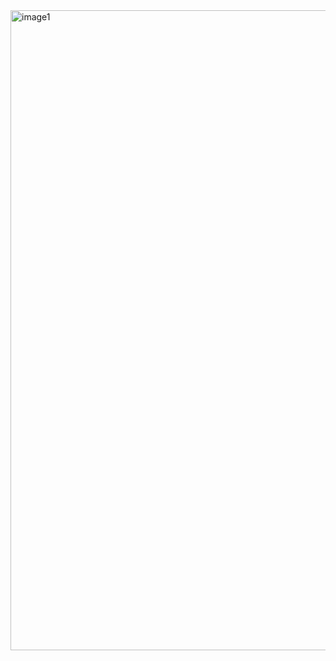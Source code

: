 <img width="1536" height="1024" alt="image1" src="https://github.com/user-attachments/assets/509ecba4-d917-451e-8311-5849901d1fcb" />
